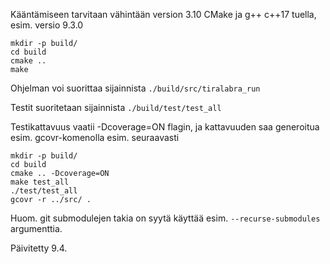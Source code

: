 Kääntämiseen tarvitaan vähintään version 3.10 CMake ja g++ c++17 tuella, esim. versio 9.3.0

```
mkdir -p build/
cd build
cmake ..
make
```

Ohjelman voi suorittaa sijainnista `./build/src/tiralabra_run`

Testit suoritetaan sijainnista `./build/test/test_all`

Testikattavuus vaatii -Dcoverage=ON flagin, ja kattavuuden saa generoitua esim. gcovr-komenolla esim. seuraavasti
```
mkdir -p build/
cd build
cmake .. -Dcoverage=ON
make test_all
./test/test_all
gcovr -r ../src/ .
```
Huom. git submodulejen takia on syytä käyttää esim. `--recurse-submodules` argumenttia.

Päivitetty 9.4.
